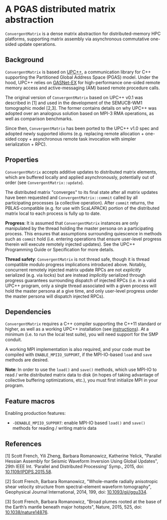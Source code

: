 # A PGAS distributed matrix abstraction

`ConvergentMatrix` is a dense matrix abstraction for distributed-memory HPC
platforms, supporting matrix assembly via asynchronous commutative one-sided
update operations.

## Background

`ConvergentMatrix` is based on
[UPC++](https://bitbucket.org/berkeleylab/upcxx/wiki/Home "UPC++"), a
communication library for C++ supporting the Partitioned Global Address Space
(PGAS) model. Under the hood, UPC++ relies on [GASNet-EX](http://gasnet.lbl.gov
"GASNet-EX") for high-performance one-sided remote memory access and
active-messaging (AM) based remote procedure calls.

The original version of `ConvergentMatrix` based on UPC++ v0.1 was described in
[1] and used in the development of the SEMUCB-WM1 tomographic model [2,3]. The
former contains details on why UPC++ was adopted over an analogous solution
based on MPI-3 RMA operations, as well as comparison benchmarks.

Since then, `ConvergentMatrix` has been ported to the UPC++ v1.0 spec and
adopted newly supported idioms (e.g. replacing remote allocation + one-sided
copy + asynchronous remote task invocation with simpler serialization + RPC).

## Properties

`ConvergentMatrix` accepts additive updates to distributed matrix elements,
which are buffered locally and applied asynchronously, potentially out of
order (see `ConvergentMatrix::update`).

The distributed matrix "converges" to its final state after all matrix updates
have been requested and `ConvergentMatrix::commit` called by all participating
processes (a collective operation). After `commit` returns, the
PBLAS-compatible (e.g. for use with ScaLAPACK) portion of the distributed
matrix local to each process is fully up to date.

**Progress**: It is assumed that `ConvergentMatrix` instances are only
manipulated by the thread holding the master persona on a participating
process. This ensures that assumptions surrounding quiescence in methods such
as `commit` hold (i.e. entering operations that ensure user-level progress
therein will execute remotely injected updates). See the UPC++ Programming
Guide or Specification for more details.

**Thread safety**: `ConvergentMatrix` is not thread safe, though it is thread
compatible modulo progress implications introduced above. Notably, concurrent
remotely injected matrix update RPCs are not *explicitly* serialized (e.g. via
locks) but are instead *implicitly* serialized through progress guarantees
surrounding dispatch of injected RPCs (i.e. in a valid UPC++ program, only a
single thread associated with a given process will hold the master persona at a
give time, and only user-level progress under the master persona will dispatch
injected RPCs).

## Dependencies

`ConvergentMatrix` requires a C++ compiler supporting the C++11 standard or
higher, as well as a working UPC++ installation (see
[instructions](https://bitbucket.org/berkeleylab/upcxx/wiki/INSTALL)). At a
minimum (i.e. to run the local test suite), you will need support for the SMP
conduit.

A working MPI implementation is also required, and your code must be compiled
with `ENABLE_MPIIO_SUPPORT`, if the MPI-IO-based `load` and `save` methods are
desired.

**Note**: In order to use the `load()` and `save()` methods, which use MPI-IO
to read / write distributed matrix data to disk (in hopes of taking advantage
of collective buffering optimizations, etc.), you must first initialize MPI in
your program.

## Feature macros

Enabling production features:

* `-DENABLE_MPIIO_SUPPORT`: enable MPI-IO based `load()` and `save()` methods
  for reading / writing matrix data

## References

[1] Scott French, Yili Zheng, Barbara Romanowicz, Katherine Yelick, "Parallel
Hessian Assembly for Seismic Waveform Inversion Using Global Updates", 29th
IEEE Int. ‘Parallel and Distributed Processing’ Symp., 2015, doi:
[10.1109/IPDPS.2015.58](https://dx.doi.org/10.1109/IPDPS.2015.58).

[2] Scott French, Barbara Romanowicz, "Whole-mantle radially anisotropic shear
velocity structure from spectral-element waveform tomography", Geophysical
Journal International, 2014, 199, doi:
[10.1093/gji/ggu334](https://dx.doi.org/10.1093/gji/ggu334).

[3] Scott French, Barbara Romanowicz, "Broad plumes rooted at the base of the
Earth’s mantle beneath major hotspots", Nature, 2015, 525, doi:
[10.1038/nature14876](https://dx.doi.org/10.1038/nature14876).
